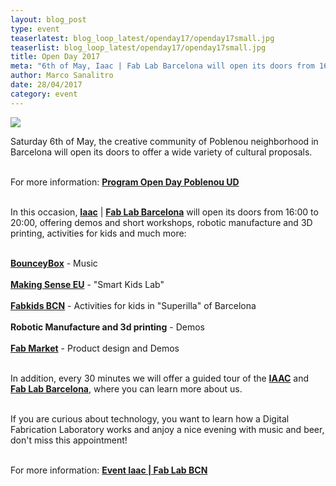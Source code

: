 ```yaml
---
layout: blog_post
type: event
teaserlatest: blog_loop_latest/openday17/openday17small.jpg
teaserlist: blog_loop_latest/openday17/openday17small.jpg
title: Open Day 2017
meta: "6th of May, Iaac | Fab Lab Barcelona will open its doors from 16:00 to 20:00, offering demos and short workshops, robotic manufacture and 3D printing, activities for kids and much more. If you are curious about technology and you want to learn how a Digital Fabrication Laboratory works, don't miss this appointment!"
author: Marco Sanalitro
date: 28/04/2017 
category: event
---
```


<img src= "http://www.fablabbcn.org/img/blog/blog_loop_latest/openday17/openday171.jpg" align="middle"> 
<br>

<p>Saturday 6th of May, the creative community of Poblenou neighborhood in Barcelona will open its doors to offer a wide variety of cultural proposals.<br><br>

For more information: <strong><a href="http://ow.ly/OtiN30bbS7f">Program Open Day Poblenou UD</a></strong><br><br>

In this occasion, <strong><a href="https://iaac.net/">Iaac</a></strong> | <strong><a href="http://fablabbcn.org/index.html">Fab Lab Barcelona</a></strong> will open its doors from 16:00 to 20:00, offering demos and short workshops, robotic manufacture and 3D printing, activities for kids and much more: <br><br>

<strong><a href="https://www.facebook.com/bounceybox/">BounceyBox</a></strong> - Music <br><br>
<strong><a href="http://making-sense.eu/cabbage-soil-smart-citizen-kits-sensing-environments/"> Making Sense EU</a></strong> - "Smart Kids Lab"<br><br>
<strong><a href="http://kids.fablabbcn.org/"> Fabkids BCN</a></strong> - Activities for kids in "Superilla" of Barcelona<br><br>
<strong> Robotic Manufacture and 3d printing</strong> - Demos<br><br>
<strong><a href="http://market.fablabs.io/"> Fab Market</a></strong> - Product design and Demos<br><br>

In addition, every 30 minutes we will offer a guided tour of the <strong><a href="https://iaac.net/">IAAC</a></strong> and <strong><a href="http://fablabbcn.org/index.html">Fab Lab Barcelona</a></strong>, where you can learn more about us.<br><br>

If you are curious about technology, you want to learn how a Digital Fabrication Laboratory works and anjoy a nice evening with music and beer, don't miss this appointment!<br><br>

For more information: <strong><a href="https://www.facebook.com/events/126133541267280/">Event Iaac | Fab Lab BCN</a></strong><br><br>
</p>








